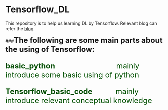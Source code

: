 # Tensorflow_DL

This repository is to help us learning DL by Tensorflow.  Relevant blog can refer the [blog](http://www.weijiawu.com.cn/)

###**<font size=5>The following are some main parts about the using of Tensorflow:**

**<font color=#005000>basic_python**              &#160;&#160;&#160;&#160; &#160;&#160;&#160;&#160; &#160;&#160;&#160;&#160; &#160;&#160;&#160;&#160; &#160;&#160;&#160;&#160;&#160; &#160;              mainly introduce some basic using of python

**<font color=#005000>Tensorflow_basic_code**			&#160;&#160;&#160;&#160; &#160;&#160;&#160;&#160; 	  mainly introduce relevant conceptual knowledge